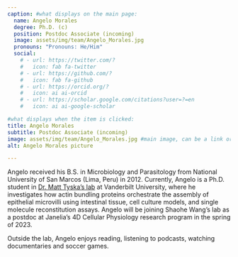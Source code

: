 ```yaml
---
caption: #what displays on the main page:
  name: Angelo Morales
  degree: Ph.D. (c)
  position: Postdoc Associate (incoming)
  image: assets/img/team/Angelo_Morales.jpg
  pronouns: "Pronouns: He/Him"
  social:
    # - url: https://twitter.com/?
    #   icon: fab fa-twitter
    # - url: https://github.com/?
    #   icon: fab fa-github
    # - url: https://orcid.org/?
    #   icon: ai ai-orcid
    # - url: https://scholar.google.com/citations?user=?=en
    #   icon: ai ai-google-scholar

#what displays when the item is clicked:
title: Angelo Morales
subtitle: Postdoc Associate (incoming)
image: assets/img/team/Angelo_Morales.jpg #main image, can be a link or a file in assets/img/portfolio
alt: Angelo Morales picture

---
```


Angelo received his B.S. in Microbiology and Parasitology from National University of San Marcos (Lima, Peru) in 2012. Currently, Angelo is a Ph.D. student in <a href="https://lab.vanderbilt.edu/tyska-lab/" target="_blank">Dr. Matt Tyska’s lab</a> at Vanderbilt University, where he investigates how actin bundling proteins orchestrate the assembly of epithelial microvilli using intestinal tissue, cell culture models, and single molecule reconstitution assays. Angelo will be joining Shaohe Wang’s lab as a postdoc at Janelia’s 4D Cellular Physiology research program in the spring of 2023.

Outside the lab, Angelo enjoys reading, listening to podcasts, watching documentaries and soccer games.
